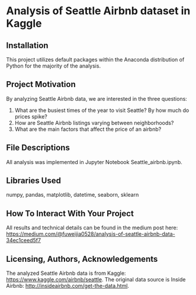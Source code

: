 # Analysis of Seattle Airbnb dataset in Kaggle

## Installation
This project utilizes default packages within the Anaconda distribution of Python for the majority of the analysis.

## Project Motivation
By analyzing Seattle Airbnb data, we are interested in the three questions:
1. What are the busiest times of the year to visit Seattle? By how much do prices spike?
2. How are Seattle Airbnb listings varying between neighborhoods?
3. What are the main factors that affect the price of an airbnb?

## File Descriptions
All analysis was implemented in Jupyter Notebook Seattle_airbnb.ipynb.

## Libraries Used
numpy, pandas, matplotlib, datetime, seaborn, sklearn

## How To Interact With Your Project
All results and technical details can be found in the medium post here: https://medium.com/@fuweijia0528/analysis-of-seattle-airbnb-data-34ec1ceed5f7

## Licensing, Authors, Acknowledgements
The analyzed Seattle Airbnb data is from Kaggle: https://www.kaggle.com/airbnb/seattle. The original data source is Inside Airbnb: http://insideairbnb.com/get-the-data.html.

